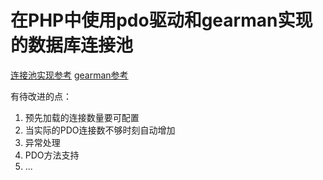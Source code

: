 # 在PHP中使用pdo驱动和gearman实现的数据库连接池

[连接池实现参考](https://gonzalo123.com/2010/11/01/database-connection-pooling-with-php-and-gearman/)
[gearman参考](https://blog.csdn.net/qq43599939/article/details/54177438)

有待改进的点：
1. 预先加载的连接数量要可配置
2. 当实际的PDO连接数不够时刻自动增加
3. 异常处理
4. PDO方法支持
5. ...




